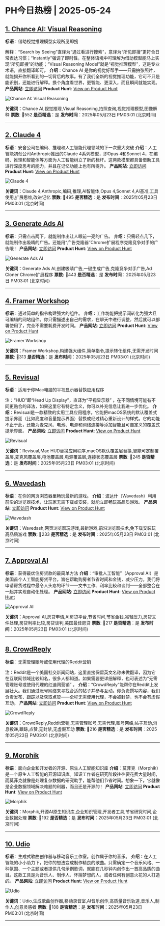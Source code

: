 # PH今日热榜 | 2025-05-24

## [1. Chance AI: Visual Reasoning](https://www.producthunt.com/posts/chance-ai-visual-reasoning?utm_campaign=producthunt-api&utm_medium=api-v2&utm_source=Application%3A+dev+%28ID%3A+189358%29)
**标语**：借助视觉推理模型实现所见即搜

解释：“Search by Seeing”直译为“通过看进行搜索”，意译为“所见即搜”更符合日常表达习惯；“Instantly”强调了即时性，在整体语境中可理解为借助模型能马上实现“所见即搜”的功能；“Visual Reasoning Model”就是“视觉推理模型”，这是专业术语，直接翻译即可。
**介绍**：Chance AI 是你的视觉好帮手——只需拍张照片，就能揭开你所看到的一切背后的故事。有了我们全新的视觉推理功能，它可不只是能识别，还能进行解释。换个角度看世界，更智能、更深入，而且瞬间就能实现。
**产品网站**: [立即访问](https://www.producthunt.com/r/SLWTRMVAVXNAEZ?utm_campaign=producthunt-api&utm_medium=api-v2&utm_source=Application%3A+dev+%28ID%3A+189358%29)
**Product Hunt**: [View on Product Hunt](https://www.producthunt.com/posts/chance-ai-visual-reasoning?utm_campaign=producthunt-api&utm_medium=api-v2&utm_source=Application%3A+dev+%28ID%3A+189358%29)

![Chance AI: Visual Reasoning](https://ph-files.imgix.net/d34618bd-9837-4b10-b171-f7e801dd5451.png?auto=format)

**关键词**：Chance AI,视觉推理,Visual Reasoning,拍照查询,视觉推理模型,图像解释
**票数**: 🔺552
**是否精选**：是
**发布时间**：2025年05月23日 PM03:01 (北京时间)

---

## [2. Claude 4](https://www.producthunt.com/posts/claude-4?utm_campaign=producthunt-api&utm_medium=api-v2&utm_source=Application%3A+dev+%28ID%3A+189358%29)
**标语**：安舍公司在编码、推理和人工智能代理领域的下一次重大突破
**介绍**：人工智能初创公司Anthropic推出的Claude 4系列模型，即Opus 4和Sonnet 4，在编码、推理和智能体等方面为人工智能树立了新的标杆。这两款模型都具备借助工具进行深度思考的能力，并且在记忆功能上也有所提升。
**产品网站**: [立即访问](https://www.producthunt.com/r/O7BM5TET43TKJS?utm_campaign=producthunt-api&utm_medium=api-v2&utm_source=Application%3A+dev+%28ID%3A+189358%29)
**Product Hunt**: [View on Product Hunt](https://www.producthunt.com/posts/claude-4?utm_campaign=producthunt-api&utm_medium=api-v2&utm_source=Application%3A+dev+%28ID%3A+189358%29)

![Claude 4](https://ph-files.imgix.net/05a09b0e-2a2f-4b6a-94e3-e4dbb552810f.jpeg?auto=format)

**关键词**：Claude 4,Anthropic,编码,推理,AI智能体,Opus 4,Sonnet 4,AI基准,工具使用,扩展思维,改进记忆
**票数**: 🔺495
**是否精选**：是
**发布时间**：2025年05月23日 PM03:01 (北京时间)

---

## [3. Generate Ads AI](https://www.producthunt.com/posts/generate-ads-ai?utm_campaign=producthunt-api&utm_medium=api-v2&utm_source=Application%3A+dev+%28ID%3A+189358%29)
**标语**：只需点击两下，就能制作出让人眼前一亮的广告。
**介绍**：只需轻点几下，就能制作出吸睛的广告。还能用“广告克隆器”Chrome扩展程序克隆竞争对手的广告哦！
**产品网站**: [立即访问](https://www.producthunt.com/r/WFNKGHEFI3RUY2?utm_campaign=producthunt-api&utm_medium=api-v2&utm_source=Application%3A+dev+%28ID%3A+189358%29)
**Product Hunt**: [View on Product Hunt](https://www.producthunt.com/posts/generate-ads-ai?utm_campaign=producthunt-api&utm_medium=api-v2&utm_source=Application%3A+dev+%28ID%3A+189358%29)

![Generate Ads AI](https://ph-files.imgix.net/a9411d57-0d59-4d8c-a0d1-af5924c86500.png?auto=format)

**关键词**：Generate Ads AI,创建吸睛广告,一键生成广告,克隆竞争对手广告,Ad Cloner Chrome扩展程序
**票数**: 🔺443
**是否精选**：是
**发布时间**：2025年05月23日 PM03:01 (北京时间)

---

## [4. Framer Workshop](https://www.producthunt.com/posts/framer-workshop?utm_campaign=producthunt-api&utm_medium=api-v2&utm_source=Application%3A+dev+%28ID%3A+189358%29)
**标语**：通过简单的指令构建强大的组件。
**介绍**：工作坊能把提示词转化为强大且可编辑的网站组件。你只需描述出自己的需求，在聊天中进行调整，然后就可以部署使用了，完全不需要耗费开发时间。
**产品网站**: [立即访问](https://www.producthunt.com/r/HUWUZHTPPRDYFY?utm_campaign=producthunt-api&utm_medium=api-v2&utm_source=Application%3A+dev+%28ID%3A+189358%29)
**Product Hunt**: [View on Product Hunt](https://www.producthunt.com/posts/framer-workshop?utm_campaign=producthunt-api&utm_medium=api-v2&utm_source=Application%3A+dev+%28ID%3A+189358%29)

![Framer Workshop](https://ph-files.imgix.net/68ce08af-c9b2-4dd5-8cad-4a68bbf8488d.jpeg?auto=format)

**关键词**：Framer Workshop,构建强大组件,简单指令,提示转化组件,无需开发时间
**票数**: 🔺313
**是否精选**：是
**发布时间**：2025年05月23日 PM03:01 (北京时间)

---

## [5. Revisual](https://www.producthunt.com/posts/revisual?utm_campaign=producthunt-api&utm_medium=api-v2&utm_source=Application%3A+dev+%28ID%3A+189358%29)
**标语**：适用于你Mac电脑的平视显示器替换应用程序

注：“HUD”即“Head Up Display”，直译为“平视显示器” ，在不同情境可能有不同更贴合的译法，如果这里它有特定含义，你可以补充信息让我进一步优化。
**介绍**：Revisual是一款精致的实用工具应用程序，它能把macOS系统的默认覆盖式提示界面（比如亮度和音量提示界面）替换成经过精心重新设计的样式。它的功能不止于此，还能为麦克风、电池、电源和网络连接等添加智能且可自定义的覆盖式提示界面。
**产品网站**: [立即访问](https://www.producthunt.com/r/U4R2M35XRIUAHE?utm_campaign=producthunt-api&utm_medium=api-v2&utm_source=Application%3A+dev+%28ID%3A+189358%29)
**Product Hunt**: [View on Product Hunt](https://www.producthunt.com/posts/revisual?utm_campaign=producthunt-api&utm_medium=api-v2&utm_source=Application%3A+dev+%28ID%3A+189358%29)

![Revisual](https://ph-files.imgix.net/06df2fcf-e58d-463e-8937-dbb39ea9fd9b.png?auto=format)

**关键词**：Revisual,Mac HUD替换应用程序,macOS默认覆盖层替换,智能可定制覆盖层,麦克风覆盖层,电池覆盖层,电源覆盖层,连接状态覆盖层
**票数**: 🔺245
**是否精选**：是
**发布时间**：2025年05月23日 PM03:01 (北京时间)

---

## [6. Wavedash](https://www.producthunt.com/posts/wavedash-2?utm_campaign=producthunt-api&utm_medium=api-v2&utm_source=Application%3A+dev+%28ID%3A+189358%29)
**标语**：在你的网页浏览器里畅玩最新的游戏。
**介绍**：波达什（Wavedash）利用前沿的浏览器技术，让玩家无需下载或安装，就能立即畅玩高品质游戏。
**产品网站**: [立即访问](https://www.producthunt.com/r/IOKX4K72OT5SVU?utm_campaign=producthunt-api&utm_medium=api-v2&utm_source=Application%3A+dev+%28ID%3A+189358%29)
**Product Hunt**: [View on Product Hunt](https://www.producthunt.com/posts/wavedash-2?utm_campaign=producthunt-api&utm_medium=api-v2&utm_source=Application%3A+dev+%28ID%3A+189358%29)

![Wavedash](https://ph-files.imgix.net/a65377c6-fdc8-437d-8ee8-63c959880b53.png?auto=format)

**关键词**：Wavedash,网页浏览器玩游戏,最新游戏,前沿浏览器技术,免下载安装玩高品质游戏
**票数**: 🔺233
**是否精选**：是
**发布时间**：2025年05月23日 PM03:01 (北京时间)

---

## [7. Approval AI](https://www.producthunt.com/posts/approval-ai?utm_campaign=producthunt-api&utm_medium=api-v2&utm_source=Application%3A+dev+%28ID%3A+189358%29)
**标语**：获得最优住房贷款的最简单方法
**介绍**：“审批人工智能”（Approval AI）是美国首个人工智能房贷平台，旨在帮助购房者节省时间和金钱，减少压力。我们将申请房贷过程中最令人头疼的环节——文书工作、利率比较和谈判——全部整合在一起并实现自动化处理。
**产品网站**: [立即访问](https://www.producthunt.com/r/DZRDTBBURWEICM?utm_campaign=producthunt-api&utm_medium=api-v2&utm_source=Application%3A+dev+%28ID%3A+189358%29)
**Product Hunt**: [View on Product Hunt](https://www.producthunt.com/posts/approval-ai?utm_campaign=producthunt-api&utm_medium=api-v2&utm_source=Application%3A+dev+%28ID%3A+189358%29)

![Approval AI](https://ph-files.imgix.net/1198b6ce-767c-454f-a2fe-a26b4c5ef858.png?auto=format)

**关键词**：Approval AI,房贷申请,AI房贷平台,节省时间,节省金钱,减轻压力,房贷文件处理,房贷利率比较,房贷谈判,美国最佳房贷
**票数**: 🔺217
**是否精选**：是
**发布时间**：2025年05月23日 PM03:01 (北京时间)

---

## [8. CrowdReply](https://www.producthunt.com/posts/crowdreply?utm_campaign=producthunt-api&utm_medium=api-v2&utm_source=Application%3A+dev+%28ID%3A+189358%29)
**标语**：无需管理账号或使用代理的Reddit营销

注：Reddit是一个美国社交新闻网站，这里直接保留英文名称未做翻译，因为它在互联网领域比较知名，很多人都知道。如果需要更详细解释，也可表述为“无需管理账号或使用代理的红迪网营销” 。
**介绍**：“CrowdReply”能帮你在Reddit上发展壮大。我们通过账号网络来寻找合适的帖子并参与互动。你负责撰写内容，我们负责发布、跟踪以及获取点赞——全程无需使用代理，不会被封禁，也不会有虚假互动。
**产品网站**: [立即访问](https://www.producthunt.com/r/PO3GFG7D4ZKAW4?utm_campaign=producthunt-api&utm_medium=api-v2&utm_source=Application%3A+dev+%28ID%3A+189358%29)
**Product Hunt**: [View on Product Hunt](https://www.producthunt.com/posts/crowdreply?utm_campaign=producthunt-api&utm_medium=api-v2&utm_source=Application%3A+dev+%28ID%3A+189358%29)

![CrowdReply](https://ph-files.imgix.net/18ecc8da-3732-4d0e-88e0-d14cfb0d4ecc.png?auto=format)

**关键词**：CrowdReply,Reddit营销,无需管理账号,无需代理,账号网络,帖子互动,消息投递,跟踪,点赞,无封禁,无虚假互动
**票数**: 🔺216
**是否精选**：是
**发布时间**：2025年05月23日 PM03:01 (北京时间)

---

## [9. Morphik](https://www.producthunt.com/posts/morphik?utm_campaign=producthunt-api&utm_medium=api-v2&utm_source=Application%3A+dev+%28ID%3A+189358%29)
**标语**：面向企业和开发者的开源、原生人工智能知识库
**介绍**：莫菲克（Morphik）是一个原生人工智能的开源知识库。知识工作者在研究阶段往往要花费大量时间，而莫菲克就像是处理复杂数据的研究助手，能帮他们节省时间。想象一下，它就像是企业数据领域解决难题的利器，而且还是开源的！
**产品网站**: [立即访问](https://www.producthunt.com/r/VIXOLNFSITQKD3?utm_campaign=producthunt-api&utm_medium=api-v2&utm_source=Application%3A+dev+%28ID%3A+189358%29)
**Product Hunt**: [View on Product Hunt](https://www.producthunt.com/posts/morphik?utm_campaign=producthunt-api&utm_medium=api-v2&utm_source=Application%3A+dev+%28ID%3A+189358%29)

![Morphik](https://ph-files.imgix.net/f4296c0e-28f9-4bd8-b681-eb27e3faacd3.png?auto=format)

**关键词**：Morphik,开源AI原生知识库,企业知识管理,开发者工具,节省研究时间,企业数据处理
**票数**: 🔺192
**是否精选**：是
**发布时间**：2025年05月23日 PM03:01 (北京时间)

---

## [10. Udio](https://www.producthunt.com/posts/udio-2?utm_campaign=producthunt-api&utm_medium=api-v2&utm_source=Application%3A+dev+%28ID%3A+189358%29)
**标语**：生成式歌曲创作器与移动音乐工作室。创作属于你的音乐。
**介绍**：在人工智能的小小助力下，把你的想法变成制作精良的歌曲。只需确定一个音乐风格、一种氛围、一个主题或者提供几句示例歌词，就能在几秒钟内创作出一首高品质的曲目。这款工具是为音乐人、制作人、怀揣梦想的人，或者任何有创意火花的人打造的。
**产品网站**: [立即访问](https://www.producthunt.com/r/XTQRTV6OUUHYLM?utm_campaign=producthunt-api&utm_medium=api-v2&utm_source=Application%3A+dev+%28ID%3A+189358%29)
**Product Hunt**: [View on Product Hunt](https://www.producthunt.com/posts/udio-2?utm_campaign=producthunt-api&utm_medium=api-v2&utm_source=Application%3A+dev+%28ID%3A+189358%29)

![Udio](https://ph-files.imgix.net/f124fa8e-e746-4988-97a0-0957a309c0a3.png?auto=format)

**关键词**：Udio,生成歌曲创作器,移动录音室,AI音乐创作,高质量音乐轨道,音乐人,制作人,创意灵感者
**票数**: 🔺188
**是否精选**：是
**发布时间**：2025年05月23日 PM03:01 (北京时间)

---


